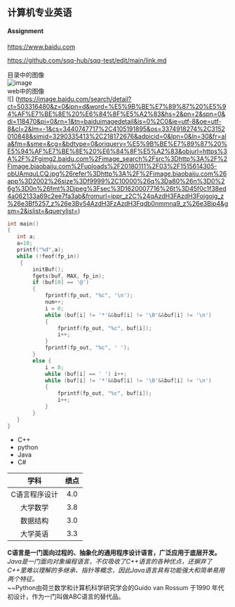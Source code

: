 
## 计算机专业英语
#### Assignment
https://www.baidu.com

https://github.com/sqq-hub/sqq-test/edit/main/link.md


目录中的图像<br />
![image](https://github.com/sqq-hub/sqq-test/blob/main/Img/productShow04.jpg)<br />
web中的图像<br />
![] (https://image.baidu.com/search/detail?ct=503316480&z=0&ipn=d&word=%E5%9B%BE%E7%89%87%20%E5%94%AF%E7%BE%8E%20%E6%84%8F%E5%A2%83&hs=2&pn=2&spn=0&di=118470&pi=0&rn=1&tn=baiduimagedetail&is=0%2C0&ie=utf-8&oe=utf-8&cl=2&lm=-1&cs=3440747717%2C4105191895&os=3374918274%2C3152010848&simid=3290335413%2C218172676&adpicid=0&lpn=0&ln=30&fr=ala&fm=&sme=&cg=&bdtype=0&oriquery=%E5%9B%BE%E7%89%87%20%E5%94%AF%E7%BE%8E%20%E6%84%8F%E5%A2%83&objurl=https%3A%2F%2Fgimg2.baidu.com%2Fimage_search%2Fsrc%3Dhttp%3A%2F%2Fimage.biaobaiju.com%2Fuploads%2F20180111%2F03%2F1515614305-obUAmquLCQ.jpg%26refer%3Dhttp%3A%2F%2Fimage.biaobaiju.com%26app%3D2002%26size%3Df9999%2C10000%26q%3Da80%26n%3D0%26g%3D0n%26fmt%3Djpeg%3Fsec%3D1620007716%26t%3D45f0c1f38ed4a062133a69c2ee7fa3ab&fromurl=ippr_z2C%24qAzdH3FAzdH3Fojgojg_z%26e3Bf5257_z%26e3Bv54AzdH3FzAzdH3Fqdb0nmmna9_z%26e3Bip4&gsm=2&islist=&querylist=)
```C
int main()
{
   int a;
   a=10;
   printf("%d",a);
   while (!feof(fp_in))
	{
		initBuf();
		fgets(buf, MAX, fp_in);
		if (buf[0] == '@')
		{
			fprintf(fp_out, "%c", '\n');
			num++;
			i = 0;
			while (buf[i] != '*'&&buf[i] != '\0'&&buf[i] != '\n')
			{
				fprintf(fp_out, "%c", buf[i]);
				i++;
			}
			fprintf(fp_out, "%c", ' ');
		}
		else {
			i = 0;
			while (buf[i] == ' ') i++;
			while (buf[i] != '*'&&buf[i] != '\0'&&buf[i] != '\n')
			{
				fprintf(fp_out, "%c", buf[i]);
				i++;
			}
		}
   }
}
```

* C++
* python
* Java
* C#

|学科|绩点|
|:----:|:----:|
|C语言程序设计|4.0|
|大学数学|3.8|
|数据结构|3.0|
|大学英语|3.3|

**C语言是一门面向过程的、抽象化的通用程序设计语言，广泛应用于底层开发。**<br />
*Java是一门面向对象编程语言，不仅吸收了C++语言的各种优点，还摒弃了C++里难以理解的多继承、指针等概念，因此Java语言具有功能强大和简单易用两个特征。*<br />
~~Python由荷兰数学和计算机科学研究学会的Guido van Rossum 于1990 年代初设计，作为一门叫做ABC语言的替代品。<br />
